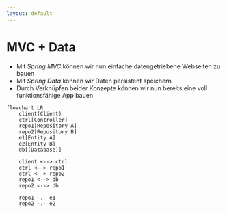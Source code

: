 ```yaml
---
layout: default
---
```


<Footer
    text="☕️ Java-Web-Technologien"
/>

# MVC + Data <SubHeading text="Spring Framework"/>

<div class="grid grid-cols-12 gap-6">
<div class="col-span-12">

- Mit _Spring MVC_ können wir nun einfache datengetriebene Webseiten zu bauen
- Mit _Spring Data_ können wir Daten persistent speichern
- Durch Verknüpfen beider Konzepte können wir nun bereits eine voll funktionsfähige App bauen

</div>
<div class="col-span-12">

```mermaid
flowchart LR
    client(Client)
    ctrl[Controller]
    repo1[Repository A]
    repo2[Repository B]
    e1[Entity A]
    e2[Entity B]
    db[(Database)]

    client <--> ctrl
    ctrl <--> repo1
    ctrl <--> repo2
    repo1 <--> db
    repo2 <--> db

    repo1 -.- e1
    repo2 -.- e2

```

</div>
</div>

<PageNumber/>

